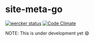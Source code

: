# site-meta-go

[![wercker status](https://app.wercker.com/status/4dc4a1f2dfecaf9e590806eeb6e5798f/s/master "wercker status")](https://app.wercker.com/project/byKey/4dc4a1f2dfecaf9e590806eeb6e5798f)
[![Code Climate](https://codeclimate.com/github/hirakiuc/site-meta-go/badges/gpa.svg)](https://codeclimate.com/github/hirakiuc/site-meta-go)

NOTE: This is under development yet :smile:
